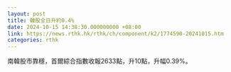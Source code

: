 ```yaml
---
layout: post
title: 韓股全日升約0.4%
date: 2024-10-15 14:38:30.000000000 +08:00
link: https://news.rthk.hk/rthk/ch/component/k2/1774590-20241015.htm
categories: rthk
---
```


南韓股市靠穩，首爾綜合指數收報2633點，升10點，升幅0.39%。
